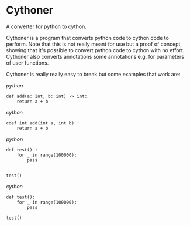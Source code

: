 # Cythoner
 A converter for python to cython.

Cythoner is a program that converts python code to cython code to perform. Note that this is not really meant for use but a proof of concept, showing that it's possible to convert python code to cython with no effort.
Cythoner also converts annotations some annotations e.g. for parameters of user functions.

Cythoner is really really easy to break but some examples that work are:

*python*
```
def add(a: int, b: int) -> int:
    return a + b
```

*cython*
```
cdef int add(int a, int b) :
    return a + b
```

*python*
```
def test() :
    for _ in range(100000):
        pass


test()
```

*cython*
```
def test():
    for _ in range(100000):
        pass

test()
```
